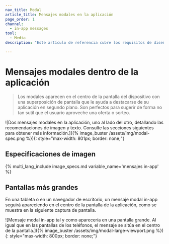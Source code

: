```yaml
---
nav_title: Modal
article_title: Mensajes modales en la aplicación
page_order: 1
channel:
  - in-app messages
tool:
  - Media
description: "Este artículo de referencia cubre los requisitos de diseño y mensajes de los mensajes modales dentro de la aplicación."

---
```


# Mensajes modales dentro de la aplicación

> Los modales aparecen en el centro de la pantalla del dispositivo con una superposición de pantalla que le ayuda a destacarse de su aplicación en segundo plano. Son perfectos para sugerir de forma no tan sutil que el usuario aproveche una oferta o sorteo.

![Dos mensajes modales en la aplicación, uno al lado del otro, detallando las recomendaciones de imagen y texto. Consulte las secciones siguientes para obtener más información.]({% image_buster /assets/img/modal-spec.png %}){: style="max-width: 801px; border: none;"}

## Especificaciones de imagen

{% multi_lang_include image_specs.md variable_name='mensajes in-app' %}

## Pantallas más grandes

En una tableta o en un navegador de escritorio, un mensaje modal in-app seguirá apareciendo en el centro de la pantalla de la aplicación, como se muestra en la siguiente captura de pantalla.

![Mensaje modal in-app tal y como aparecería en una pantalla grande. Al igual que en las pantallas de los teléfonos, el mensaje se sitúa en el centro de la pantalla.]({% image_buster /assets/img/modal-large-viewport.png %}){: style="max-width: 800px; border: none;"}



